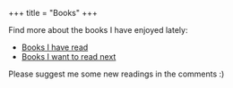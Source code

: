 +++
title = "Books"
+++

Find more about the books I have enjoyed lately:

- [Books I have read](https://esaezgil.github.io/page/books_finished/)
- [Books I want to read next](https://esaezgil.github.io/page/next_books/)

Please suggest me some new readings in the comments :)
